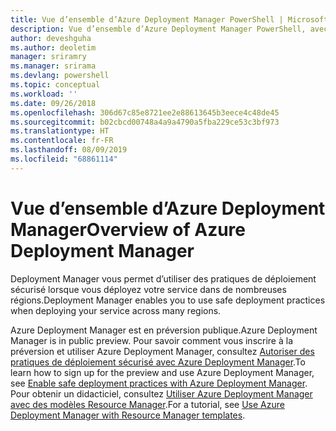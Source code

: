 ```yaml
---
title: Vue d’ensemble d’Azure Deployment Manager PowerShell | Microsoft Docs
description: Vue d’ensemble d’Azure Deployment Manager PowerShell, avec des liens vers les procédures d’installation et de configuration.
author: deveshguha
ms.author: deoletim
manager: sriramry
ms.manager: srirama
ms.devlang: powershell
ms.topic: conceptual
ms.workload: ''
ms.date: 09/26/2018
ms.openlocfilehash: 306d67c85e8721ee2e88613645b3eece4c48de45
ms.sourcegitcommit: b02cbcd00748a4a9a4790a5fba229ce53c3bf973
ms.translationtype: HT
ms.contentlocale: fr-FR
ms.lasthandoff: 08/09/2019
ms.locfileid: "68861114"
---
```

# <a name="overview-of-azure-deployment-manager"></a><span data-ttu-id="3a631-103">Vue d’ensemble d’Azure Deployment Manager</span><span class="sxs-lookup"><span data-stu-id="3a631-103">Overview of Azure Deployment Manager</span></span>

<span data-ttu-id="3a631-104">Deployment Manager vous permet d’utiliser des pratiques de déploiement sécurisé lorsque vous déployez votre service dans de nombreuses régions.</span><span class="sxs-lookup"><span data-stu-id="3a631-104">Deployment Manager enables you to use safe deployment practices when deploying your service across many regions.</span></span>

<span data-ttu-id="3a631-105">Azure Deployment Manager est en préversion publique.</span><span class="sxs-lookup"><span data-stu-id="3a631-105">Azure Deployment Manager is in public preview.</span></span> <span data-ttu-id="3a631-106">Pour savoir comment vous inscrire à la préversion et utiliser Azure Deployment Manager, consultez [Autoriser des pratiques de déploiement sécurisé avec Azure Deployment Manager](https://docs.microsoft.com/azure/azure-resource-manager/deployment-manager-overview).</span><span class="sxs-lookup"><span data-stu-id="3a631-106">To learn how to sign up for the preview and use Azure Deployment Manager, see [Enable safe deployment practices with Azure Deployment Manager](https://docs.microsoft.com/azure/azure-resource-manager/deployment-manager-overview).</span></span> <span data-ttu-id="3a631-107">Pour obtenir un didacticiel, consultez [Utiliser Azure Deployment Manager avec des modèles Resource Manager](https://docs.microsoft.com/azure/azure-resource-manager/deployment-manager-tutorial).</span><span class="sxs-lookup"><span data-stu-id="3a631-107">For a tutorial, see [Use Azure Deployment Manager with Resource Manager templates](https://docs.microsoft.com/azure/azure-resource-manager/deployment-manager-tutorial).</span></span>